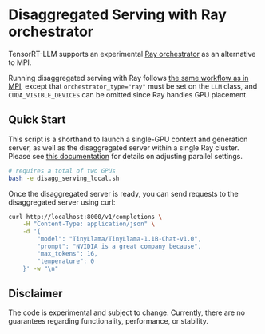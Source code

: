 # Disaggregated Serving with Ray orchestrator
TensorRT-LLM supports an experimental [Ray orchestrator](../README.md) as an alternative to MPI.

Running disaggregated serving with Ray follows [the same workflow as in MPI](/examples/disaggregated/README.md), except that `orchestrator_type="ray"` must be set on the `LLM` class, and `CUDA_VISIBLE_DEVICES` can be omitted since Ray handles GPU placement.


## Quick Start
This script is a shorthand to launch a single-GPU context and generation server, as well as the disaggregated server within a single Ray cluster. Please see [this documentation](/examples/disaggregated/README.md) for details on adjusting parallel settings.

```bash
# requires a total of two GPUs
bash -e disagg_serving_local.sh
```

Once the disaggregated server is ready, you can send requests to the disaggregated server using curl:
```bash
curl http://localhost:8000/v1/completions \
    -H "Content-Type: application/json" \
    -d '{
        "model": "TinyLlama/TinyLlama-1.1B-Chat-v1.0",
        "prompt": "NVIDIA is a great company because",
        "max_tokens": 16,
        "temperature": 0
    }' -w "\n"
```

## Disclaimer
The code is experimental and subject to change. Currently, there are no guarantees regarding functionality, performance, or stability.
